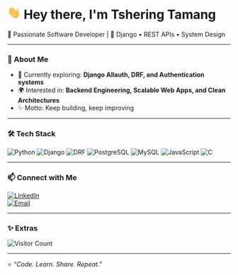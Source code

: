 # <img src="https://raw.githubusercontent.com/ABSphreak/ABSphreak/master/gifs/Hi.gif" width="30px"> Hey there, I'm Tshering Tamang  

🚀 Passionate Software Developer | 🎯 Django • REST APIs • System Design  

---

### 🌱 About Me
- 🔭 Currently exploring: **Django Allauth, DRF, and Authentication systems**
- 🌍 Interested in: **Backend Engineering, Scalable Web Apps, and Clean Architectures**
- ✨ Motto: Keep building, keep improving

---

### 🛠️ Tech Stack
![Python](https://img.shields.io/badge/Python-3776AB?style=for-the-badge&logo=python&logoColor=white)
![Django](https://img.shields.io/badge/Django-092E20?style=for-the-badge&logo=django&logoColor=white)
![DRF](https://img.shields.io/badge/DRF-FF1709?style=for-the-badge&logo=django&logoColor=white&color=black)
![PostgreSQL](https://img.shields.io/badge/Postgres-316192?style=for-the-badge&logo=postgresql&logoColor=white)
![MySQL](https://img.shields.io/badge/MySQL-005C84?style=for-the-badge&logo=mysql&logoColor=white)
![JavaScript](https://img.shields.io/badge/JavaScript-FFD700?style=for-the-badge&logo=javascript&logoColor=black)
![C](https://img.shields.io/badge/C-00599C?style=for-the-badge&logo=c&logoColor=white)

---

### 📫 Connect with Me
[![LinkedIn](https://img.shields.io/badge/LinkedIn-0A66C2?style=for-the-badge&logo=linkedin&logoColor=white)](https://www.linkedin.com/in/tsheringtamang/)  
[![Email](https://img.shields.io/badge/Email-D14836?style=for-the-badge&logo=gmail&logoColor=white)](mailto:tshering.work1@gmail.com)  

---

### ✨ Extras
![Visitor Count](https://komarev.com/ghpvc/?username=alexthapa&color=blue)  

---

⭐️ *“Code. Learn. Share. Repeat.”*  
